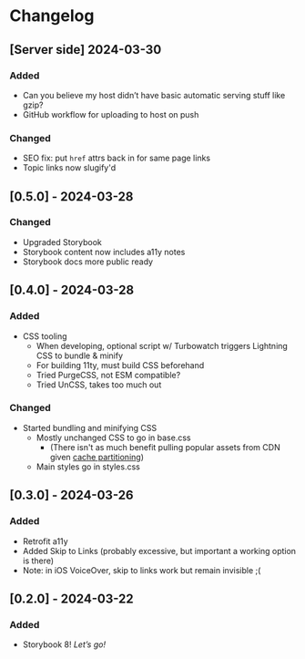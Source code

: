 # Changelog

## [Server side] 2024-03-30

### Added

- Can you believe my host didn&rsquo;t have basic automatic serving stuff like gzip?
- GitHub workflow for uploading to host on push

### Changed

- SEO fix: put `href` attrs back in for same page links
- Topic links now slugify'd

## [0.5.0] - 2024-03-28

### Changed

- Upgraded Storybook
- Storybook content now includes a11y notes
- Storybook docs more public ready

## [0.4.0] - 2024-03-28

### Added

- CSS tooling
  - When developing, optional script w/ Turbowatch triggers Lightning CSS to bundle & minify
  - For building 11ty, must build CSS beforehand
  - Tried PurgeCSS, not ESM compatible?
  - Tried UnCSS, takes too much out

### Changed

- Started bundling and minifying CSS
  - Mostly unchanged CSS to go in base.css
    - (There isn't as much benefit pulling popular assets from CDN given [cache partitioning](https://developer.chrome.com/blog/http-cache-partitioning))
  - Main styles go in styles.css

## [0.3.0] - 2024-03-26

### Added

- Retrofit a11y
- Added Skip to Links (probably excessive, but important a working option is there)
- Note: in iOS VoiceOver, skip to links work but remain invisible ;(

## [0.2.0] - 2024-03-22

### Added

- Storybook 8! _Let&rsquo;s go!_
